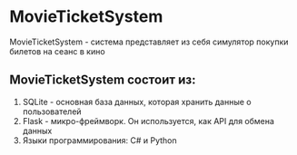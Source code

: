 # MovieTicketSystem
MovieTicketSystem - система представляет из себя симулятор покупки билетов на сеанс в кино
## MovieTicketSystem состоит из:
1) SQLite - основная база данных, которая хранить данные о пользователей
2) Flask - микро-фреймворк. Он используется, как API для обмена данных
3) Языки программирования: С# и Python